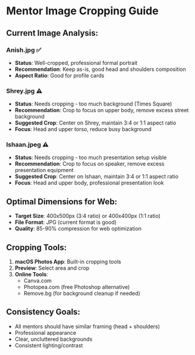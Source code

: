 # Mentor Image Cropping Guide

## Current Image Analysis:

### Anish.jpg ✅ 
- **Status**: Well-cropped, professional formal portrait
- **Recommendation**: Keep as-is, good head and shoulders composition
- **Aspect Ratio**: Good for profile cards

### Shrey.jpg ⚠️ 
- **Status**: Needs cropping - too much background (Times Square)
- **Recommendation**: Crop to focus on upper body, remove excess street background
- **Suggested Crop**: Center on Shrey, maintain 3:4 or 1:1 aspect ratio
- **Focus**: Head and upper torso, reduce busy background

### Ishaan.jpeg ⚠️
- **Status**: Needs cropping - too much presentation setup visible
- **Recommendation**: Crop to focus on speaker, remove excess presentation equipment
- **Suggested Crop**: Center on Ishaan, maintain 3:4 or 1:1 aspect ratio  
- **Focus**: Head and upper body, professional presentation look

## Optimal Dimensions for Web:
- **Target Size**: 400x500px (3:4 ratio) or 400x400px (1:1 ratio)
- **File Format**: JPG (current format is good)
- **Quality**: 85-90% compression for web optimization

## Cropping Tools:
1. **macOS Photos App**: Built-in cropping tools
2. **Preview**: Select area and crop
3. **Online Tools**: 
   - Canva.com
   - Photopea.com (free Photoshop alternative)
   - Remove.bg (for background cleanup if needed)

## Consistency Goals:
- All mentors should have similar framing (head + shoulders)
- Professional appearance
- Clear, uncluttered backgrounds
- Consistent lighting/contrast 